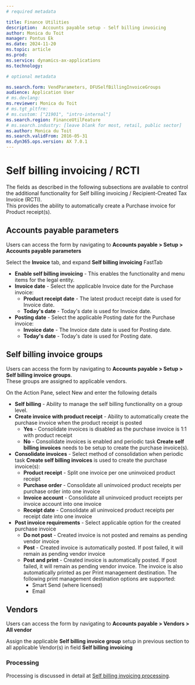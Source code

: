 ```yaml
---
# required metadata

title: Finance Utilities 
description:  Accounts payable setup - Self billing invoicing
author: Monica du Toit
manager: Pontus Ek
ms.date: 2024-11-20
ms.topic: article
ms.prod: 
ms.service: dynamics-ax-applications
ms.technology: 

# optional metadata

ms.search.form: VendParameters, DFUSelfBillingInvoiceGroups
audience: Application User
# ms.devlang:
ms.reviewer: Monica du Toit
# ms.tgt_pltfrm:
# ms.custom: ["21901", "intro-internal"]
ms.search.region: FinanceUtilFeature
# ms.search.industry: [leave blank for most, retail, public sector]
ms.author: Monica du Toit
ms.search.validFrom: 2016-05-31
ms.dyn365.ops.version: AX 7.0.1
---
```


# Self billing invoicing / RCTI
The fields as described in the following subsections are available to control the additional functionality for Self billing invoicing / Recipient-Created Tax Invoice (RCTI). <br>
This provides the ability to automatically create a Purchase invoice for Product receipt(s).

## Accounts payable parameters
Users can access the form by navigating to **Accounts payable > Setup > Accounts payable parameters**

Select the **Invoice** tab, and expand **Self billing invoicing** FastTab
- **Enable self billing invoicing** - This enables the functionality and menu items for the legal entity.
- **Invoice date** - Select the applicable Invoice date for the Purchase invoice:
    - **Product receipt date** -  The latest product receipt date is used for Invoice date.
    - **Today's date** - Today's date is used for Invoice date.
 - **Posting date** - Select the applicable Posting date for the Purchase invoice:
    - **Invoice date** -  The Invoice date date is used for Posting date.
    - **Today's date** - Today's date is used for Posting date.

## Self billing invoice groups
Users can access the form by navigating to **Accounts payable > Setup > Self billing invoice groups**. <br>
These groups are assigned to applicable vendors.

On the Action Pane, select New and enter the following details
- **Self billing** - Ability to manage the self billing functionality on a group level. 
- **Create invoice with product receipt** - Ability to automatically create the purchase invoice when the product receipt is posted
    - **Yes** - Consolidate invoices is disabled as the purchase invoice is 1:1 with product receipt
    - **No** - Consolidate invoices is enabled and periodic task **Create self billing invoices** needs to be setup to create the purchase invoice(s).
- **Consolidate invoices** - Select method of consolidation when periodic task **Create self billing invoices**  is used to create the purchase invoice(s):
    - **Product receipt** - Split one invoice per one uninvoiced product receipt
    - **Purchase order** - Consolidate all uninvoiced product receipts per purchase order into one invoice
    - **Invoice account** - Consolidate all uninvoiced product receipts per invoice account into one invoice
    - **Receipt date** - Consolidate all uninvoiced product receipts per receipt date into one invoice
- **Post invoice requirements** - Select applicable option for the created purchase invoice
    - **Do not post** - Created invoice is not posted and remains as pending vendor invoice
    - **Post** - Created invoice is automatically posted. If post failed, it will remain as pending vendor invoice
    - **Post and print** - Created invoice is automatically posted. If post failed, it will remain as pending vendor invoice. The invoice is also automatically printed as per Print management destination. The following print management destination options are supported:
        - Smart Send (where licensed)
        - Email
  

## Vendors
Users can access the form by navigating to **Accounts payable > Vendors > All vendor**

Assign the applicable **Self billing invoice group** setup in previous section to all applicable Vendor(s) in field **Self billing invoicing**

### Processing
Processing is discussed in detail at [Self billing invoicing processing](../../Processing/Accounts-Payable/Self-billing-invoicing.md).

